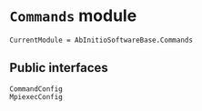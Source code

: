 # `Commands` module

```@meta
CurrentModule = AbInitioSoftwareBase.Commands
```

## Public interfaces

```@docs
CommandConfig
MpiexecConfig
```
